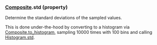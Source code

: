 ### [Composite](Composite.md).std (property)




Determine the standard deviations of the sampled values.

This is done under-the-hood by converting to a histogram via
[Composite.to_histogram](Composite.to_histogram.md), sampling 10000 times with 100 bins and
calling [Histogram.std](Histogram.std.md).

